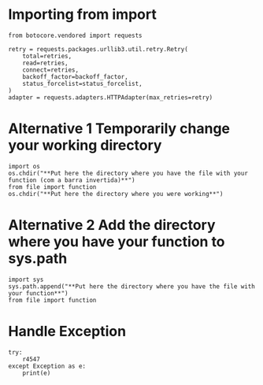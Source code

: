 # Importing from import

```
from botocore.vendored import requests

retry = requests.packages.urllib3.util.retry.Retry(
    total=retries,
    read=retries,
    connect=retries,
    backoff_factor=backoff_factor,
    status_forcelist=status_forcelist,
)
adapter = requests.adapters.HTTPAdapter(max_retries=retry)
```

# Alternative 1 Temporarily change your working directory

```
import os
os.chdir("**Put here the directory where you have the file with your function (com a barra invertida)**")
from file import function
os.chdir("**Put here the directory where you were working**")
```

# Alternative 2 Add the directory where you have your function to sys.path

```
import sys
sys.path.append("**Put here the directory where you have the file with your function**")
from file import function
```

# Handle Exception

```
try:
    r4547
except Exception as e:
    print(e)
```

